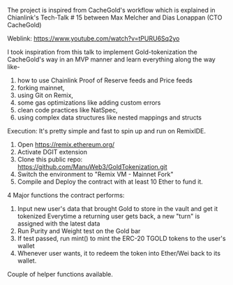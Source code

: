 The project is inspired from CacheGold's workflow 
which is explained in Chianlink's Tech-Talk # 15 
between Max Melcher and Dias Lonappan (CTO CacheGold)

Weblink: https://www.youtube.com/watch?v=tPURU6Sq2yo

I took inspiration from this talk to implement Gold-tokenization the CacheGold's way
in an MVP manner and learn everything along the way like-
1. how to use Chainlink Proof of Reserve feeds and Price feeds
2. forking mainnet, 
3. using Git on Remix, 
4. some gas optimizations like adding custom errors
5. clean code practices like NatSpec,
6. using complex data structures like nested mappings and structs

Execution:
It's pretty simple and fast to spin up and run on RemixIDE.

1. Open https://remix.ethereum.org/
2. Activate DGIT extension
3. Clone this public repo: https://github.com/ManuWeb3/GoldTokenization.git
4. Switch the environment to "Remix VM - Mainnet Fork"
5. Compile and Deploy the contract with at least 10 Ether to fund it.

4 Major functions the contract performs:
1. Input new user's data that brought Gold to store in the vault and get it tokenized
Everytime a returning user gets back, a new "turn" is assigned with the latest data
2. Run Purity and Weight test on the Gold bar
3. If test passed, run mint() to mint the ERC-20 TGOLD tokens to the user's wallet
4. Whenever user wants, it to redeem the token into Ether/Wei back to its wallet.

Couple of helper functions available.